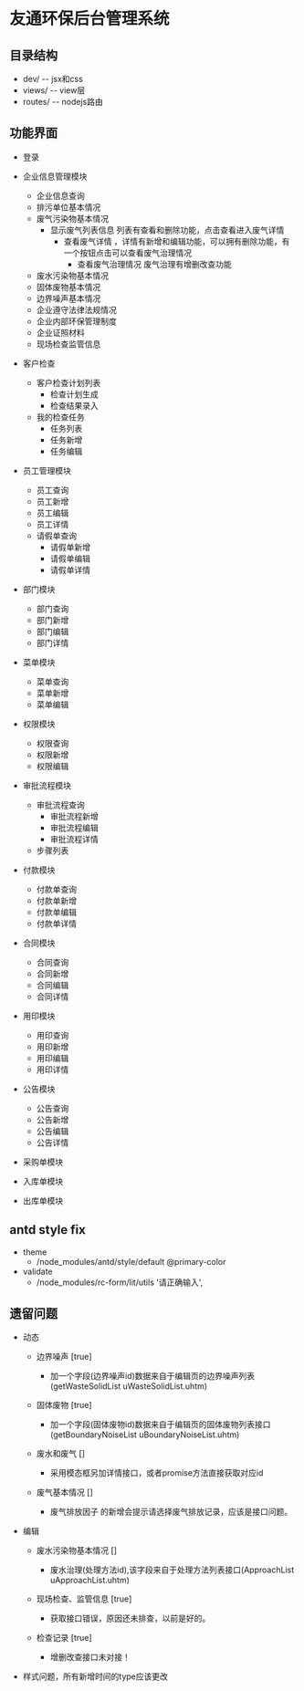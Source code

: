 # 友通环保后台管理系统

## 目录结构
- dev/     -- jsx和css
- views/   -- view层
- routes/  -- nodejs路由


## 功能界面
* 登录

* 企业信息管理模块
  - 企业信息查询        
  - 排污单位基本情况     
  - 废气污染物基本情况   
    - 显示废气列表信息 列表有查看和删除功能，点击查看进入废气详情
      - 查看废气详情 ，详情有新增和编辑功能，可以拥有删除功能，有一个按钮点击可以查看废气治理情况
        + 查看废气治理情况 废气治理有增删改查功能
  - 废水污染物基本情况   
  - 固体废物基本情况     
  - 边界噪声基本情况     
  - 企业遵守法律法规情况  
  - 企业内部环保管理制度  
  - 企业证照材料         
  - 现场检查监管信息      

* 客户检查
  - 客户检查计划列表
    + 检查计划生成
    + 检查结果录入
  - 我的检查任务
    + 任务列表
    + 任务新增
    + 任务编辑

* 员工管理模块
  - 员工查询
  - 员工新增
  - 员工编辑
  - 员工详情
  - 请假单查询
    + 请假单新增
    + 请假单编辑
    + 请假单详情

* 部门模块     
  - 部门查询
  - 部门新增
  - 部门编辑
  - 部门详情

* 菜单模块      
  - 菜单查询
  - 菜单新增
  - 菜单编辑

* 权限模块      
  - 权限查询
  - 权限新增
  - 权限编辑

* 审批流程模块
  - 审批流程查询
    + 审批流程新增
    + 审批流程编辑
    + 审批流程详情
  - 步骤列表

* 付款模块
  - 付款单查询
  - 付款单新增
  - 付款单编辑
  - 付款单详情

* 合同模块
  - 合同查询
  - 合同新增
  - 合同编辑
  - 合同详情

* 用印模块
  - 用印查询
  - 用印新增
  - 用印编辑
  - 用印详情

* 公告模块
  - 公告查询
  - 公告新增
  - 公告编辑
  - 公告详情

* 采购单模块

* 入库单模块

* 出库单模块

## antd style fix
* theme
  - /node_modules/antd/style/default    @primary-color
* validate
  - /node_modules/rc-form/lit/utils '请正确输入', 

## 遗留问题
* 动态 
  - 边界噪声 [true]
    - 加一个字段(边界噪声id)数据来自于编辑页的边界噪声列表(getWasteSolidList    uWasteSolidList.uhtm)

  - 固体废物 [true]
    - 加一个字段(固体废物id)数据来自于编辑页的固体废物列表接口(getBoundaryNoiseList  uBoundaryNoiseList.uhtm)

  - 废水和废气 []
    - 采用模态框另加详情接口，或者promise方法直接获取对应id
    
  - 废气基本情况 []
    - 废气排放因子 的新增会提示请选择废气排放记录，应该是接口问题。
* 编辑 
  - 废水污染物基本情况 []
    - 废水治理(处理方法id),该字段来自于处理方法列表接口(ApproachList   uApproachList.uhtm)

  - 现场检查、监管信息 [true]
    - 获取接口错误，原因还未排查，以前是好的。
  - 检查记录 [true]
    - 增删改查接口未对接！

* 样式问题，所有新增时间的type应该更改